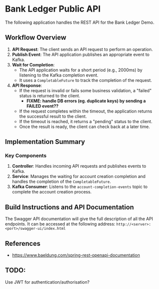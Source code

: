 # Bank Ledger Public API

The following application handles the REST API for the Bank Ledger Demo.

## Workflow Overview

1. **API Request**: The client sends an API request to perform an operation.
2. **Publish Event**: The API application publishes an appropriate event to Kafka.
3. **Wait for Completion**:
    - The API application waits for a short period (e.g., 2000ms) by listening to the Kafka completion event.
    - It uses a `CompletableFuture` to track the completion of the request.
4. **API Response**:
    - If the request is invalid or fails some business validation, a "failed" status is returned to the client.
      - **FIXME: handle DB errors (eg. duplicate keys) by sending a FAILED event??**
    - If the request completes within the timeout, the application returns the successful result to the client.
    - If the timeout is reached, it returns a "pending" status to the client.
    - Once the result is ready, the client can check back at a later time.

## Implementation Summary

### Key Components

1. **Controller**: Handles incoming API requests and publishes events to Kafka.
2. **Service**: Manages the waiting for account creation completion and handles the completion of the `CompletableFuture`.
3. **Kafka Consumer**: Listens to the `account-completion-events` topic to complete the account creation process.


## Build Instructions and API Documentation

The Swagger API documentation will give the full description of all the API endpoints.
It can be accessed at the following address: ``http://<server>:<port>/swagger-ui/index.html``

## References
* https://www.baeldung.com/spring-rest-openapi-documentation


## TODO:
Use JWT for authentication/authorisation?